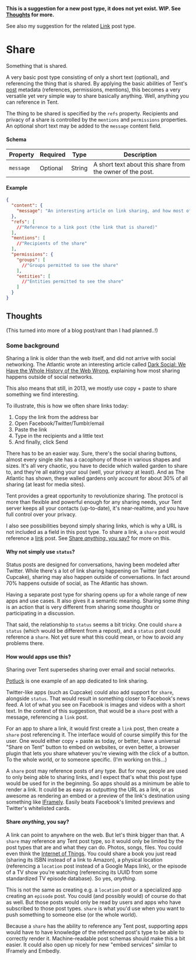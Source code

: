 **This is a suggestion for a new post type, it does not yet exist. WIP. See [Thoughts](#thoughts) for more.**

See also my suggestion for the related [Link](https://github.com/joakim/tent-link) post type.

# Share

Something that is shared.

A very basic post type consisting of only a short text (optional), and referencing the thing that is shared. By applying the basic abilities of Tent's [post](https://tent.io/docs/posts) metadata (references, permissions, mentions), this becomes a very versatile yet very simple way to share basically anything. Well, anything you can reference in Tent.

The thing to be shared is specified by the `refs` property. Recipients and privacy of a share is controlled by the `mentions` and `permissions` properties. An optional short text may be added to the `message` content field.

#### Schema

| Property | Required | Type | Description |
| -------- | -------- | ---- | ----------- |
| `message` | Optional | String | A short text about this share from the owner of the post. |

#### Example

```json
{
  "content": {
    "message": "An interesting article on link sharing, and how most of it happens outside of the traditional social networks.",
  },
  "refs": [
    //"Reference to a link post (the link that is shared)"
  ],
  "mentions": [
    //"Recipients of the share"
  ],
  "permissions": {
    "groups": [
      //"Groups permitted to see the share"
    ],
    "entities": [
      //"Entities permitted to see the share"
    ]
  }
}
```

## Thoughts

(This turned into more of a blog post/rant than I had planned..!)

### Some background

Sharing a link is older than the web itself, and did not arrive with social networking. The Atlantic wrote an interesting article called [Dark Social: We Have the Whole History of the Web Wrong](http://www.theatlantic.com/technology/archive/2012/10/dark-social-we-have-the-whole-history-of-the-web-wrong/263523/), explaining how most sharing happens outside of social networks.

This also means that still, in 2013, we mostly use copy + paste to share something we find interesting.

To illustrate, this is how we often share links today:

1. Copy the link from the address bar
2. Open Facebook/Twitter/Tumblr/email
3. Paste the link
4. Type in the recipients and a little text
5. And finally, click Send

There has to be an easier way. Sure, there's the social sharing buttons, almost every single site has a cacophony of those in various shapes and sizes. It's all very chaotic, you have to decide which walled garden to share to, and they're all eating your soul (well, your privacy at least). And as The Atlantic has shown, these walled gardens only account for about 30% of all sharing (at least for media sites).

Tent provides a great opportunity to revolutionize sharing. The protocol is more than flexible and powerful enough for any sharing needs, your Tent server keeps all your contacts (up-to-date), it's near-realtime, and you have full control over your privacy.

I also see possibilities beyond simply sharing links, which is why a URL is not included as a field in this post type. To share a link, a `share` post would reference a [link](https://github.com/joakim/tent-link) post. See [Share _anything_, you say?](#share-anything-you-say) for more on this.

#### Why not simply use `status`?

Status posts are designed for conversations, having been modeled after Twitter. While there's a lot of link sharing happening on Twitter (and Cupcake), sharing may also happen outside of conversations. In fact around 70% happens outside of social, as The Atlantic has shown.

Having a separate post type for sharing opens up for a whole range of new apps and use cases. It also gives it a semantic meaning. Sharing some _thing_ is an action that is very different from sharing some _thoughts_ or participating in a discussion.

That said, the relationship to `status` seems a bit tricky. One could `share` a `status` (which would be different from a repost), and a `status` post could reference a `share`. Not yet sure what this could mean, or how to avoid any problems there.

#### How would apps use this?

Sharing over Tent supersedes sharing over email and social networks.

[Potluck](https://www.potluck.it/) is one example of an app dedicated to link sharing.

Twitter-like apps (such as Cupcake) could also add support for `share`, alongside `status`. That would result in something closer to Facebook's news feed. A lot of what you see on Facebook is images and videos with a short text. In the context of this suggestion, that would be a `share` post with a message, referencing a `link` post.

For an app to share a link, it would first create a `link` post, then create a `share` post referencing it. The interface would of course simplify this for the user. One would either copy + paste as today, or better, have a universal "Share on Tent" button to embed on websites, or even better, a browser plugin that lets you share whatever you're viewing with the click of a button. To the whole world, or to someone specific. (I'm working on this…)

A `share` post may reference posts of any type. But for now, people are used to only being able to sharing links, and I expect that's what this post type would be used for in the beginning. So apps should as a minimum be able to render a link. It could be as easy as outputting the URL as a link, or as awesome as rendering an embed or a preview of the link's destination using something like [IFramely](http://iframely.com/). Easily beats Facebook's limited previews and Twitter's whitelisted cards.

#### Share _anything_, you say?

A link can point to anywhere on the web. But let's think bigger than that. A `share` may reference any Tent post type, so it would only be limited by the post types that are and what they can do. Photos, songs, files. You could even think the [Internet of Things](https://en.wikipedia.org/wiki/Internet_of_Things). You could share a book you just read (sharing its ISBN instead of a link to Amazon), a physical location (referencing a `location` post instead of a Google Maps link), or the episode of a TV show you're watching (referencing its UUID from some standardized TV episode database). So yes, _anything_.

This is not the same as creating e.g. a `location` post or a specialized app creating an `episode` post. You could (and possibly would) of course do that as well. But those posts would only be read by users and apps who have subscribed to those post types. `share` is what you'd use when you want to push something to someone else (or the whole world).

Because a `share` has the ability to reference any Tent post, supporting apps would have to have knowledge of the referenced post's type to be able to correctly render it. Machine-readable post schemas should make this a bit easier. It could also open up nicely for new "embed services" similar to IFramely and Embedly.
